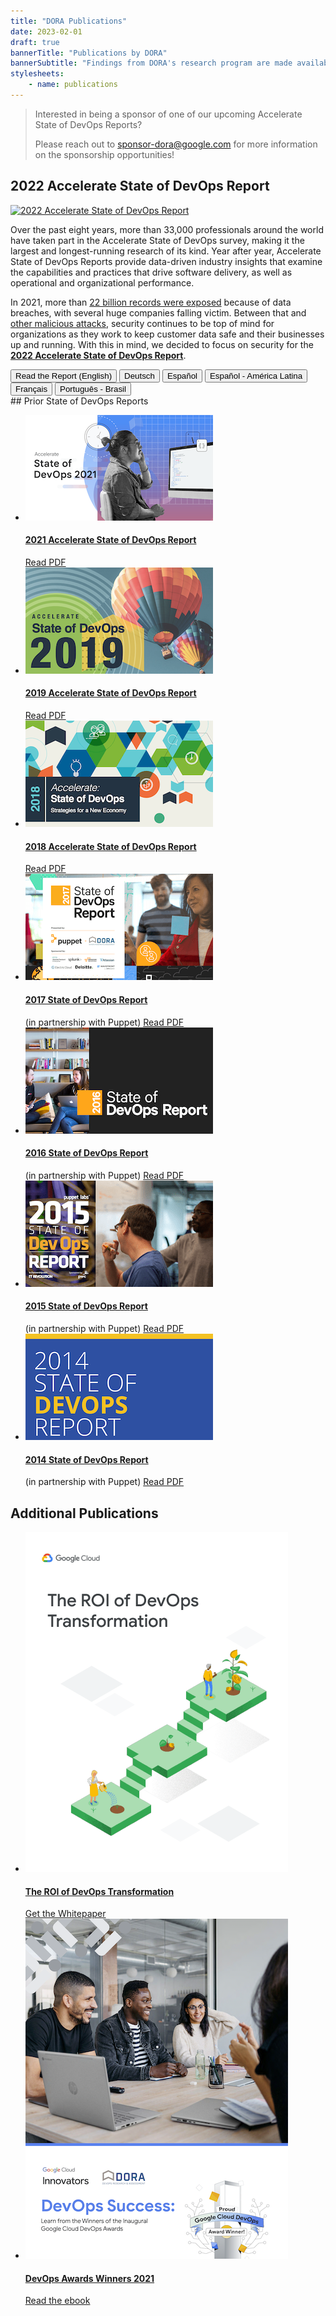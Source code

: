 ```yaml
---
title: "DORA Publications"
date: 2023-02-01
draft: true
bannerTitle: "Publications by DORA"
bannerSubtitle: "Findings from DORA's research program are made available through a series of publications, including the Accelerate State of DevOps Report."
stylesheets:
    - name: publications
---
```


> Interested in being a sponsor of one of our upcoming Accelerate State of DevOps Reports?
> 
> Please reach out to sponsor-dora@google.com for more information on the sponsorship opportunities!

## 2022 Accelerate State of DevOps Report

<section class="publicationHighlight">
    <aside>
        <a href="https://bit.ly/dora-sodr" target="_blank"><img src="/img/sodr/sodr-2022-thumb.png" alt="2022 Accelerate State of DevOps Report"></a>
    </aside>
    <article>
       <p>Over the past eight years, more than 33,000 professionals around the world have taken part in the Accelerate State of DevOps survey, making it the largest and longest-running research of its kind. Year after year, Accelerate State of DevOps Reports provide data-driven industry insights that examine the capabilities and practices that drive software delivery, as well as operational and organizational performance.</p>
       <p>In 2021, more than <a href="https://www.securitymagazine.com/articles/97046-over-22-billion-records-exposed-in-2021" target="_blank">22 billion records were exposed</a> because of data breaches, with several huge companies falling victim. Between that and <a href="https://www.npr.org/2021/04/16/985439655/a-worst-nightmare-cyberattack-the-untold-story-of-the-solarwinds-hack" target="_blank">other malicious attacks</a>, security continues to be top of mind for organizations as they work to keep customer data safe and their businesses up and running. With this in mind, we decided to focus on security for the <strong><a href="https://bit.ly/dora-sodr" target="_blank">2022 Accelerate State of DevOps Report</a></strong>.</p>
       <a href="https://bit.ly/dora-sodr" target="_blank"><button class="secondary">Read the Report (English)</button></a>
       <a href="https://cloud.google.com/devops/state-of-devops/?hl=de&region=DE" target="_blank"><button class="secondary">Deutsch</button></a>
       <a href="https://cloud.google.com/devops/state-of-devops/?hl=es&region=ES" target="_blank"><button class="secondary">Español</button></a>
       <a href="https://cloud.google.com/devops/state-of-devops/?hl=es-419&region=LATAM" target="_blank"><button class="secondary">Español - América Latina</button></a>
       <a href="https://cloud.google.com/devops/state-of-devops/?hl=fr&region=FR" target="_blank"><button class="secondary">Français</button></a>
       <a href="https://cloud.google.com/devops/state-of-devops/?hl=pt-br&region=BR" target="_blank"><button class="secondary">Português - Brasil</button></a>
    </article>
</section>
## Prior State of DevOps Reports

- [![2021 Accelerate State of DevOps Report](img/sodr-2021.png)](pdf/state-of-devops-2021.pdf)
  #### [2021 Accelerate State of DevOps Report](pdf/state-of-devops-2021.pdf)
  [Read PDF](pdf/state-of-devops-2021.pdf)
- [![2019 Accelerate State of DevOps Report](img/sodr-2019.png)](pdf/state-of-devops-2019.pdf)
  #### [2019 Accelerate State of DevOps Report](pdf/state-of-devops-2019.pdf)
  [Read PDF](pdf/state-of-devops-2019.pdf)
- [![2018 Accelerate State of DevOps Report](img/sodr-2018.png)](pdf/state-of-devops-2018.pdf)
  #### [2018 Accelerate State of DevOps Report](pdf/state-of-devops-2018.pdf)
  [Read PDF](pdf/state-of-devops-2018.pdf)
- [![2017 State of DevOps Report](img/sodr-2017.png)](pdf/state-of-devops-2017.pdf)
  #### [2017 State of DevOps Report](pdf/state-of-devops-2017.pdf)
  (in partnership with Puppet)
  [Read PDF](pdf/state-of-devops-2017.pdf)
- [![2016 State of DevOps Report](img/sodr-2016.png)](pdf/state-of-devops-2016.pdf)
  #### [2016 State of DevOps Report](pdf/state-of-devops-2016.pdf)
  (in partnership with Puppet)
  [Read PDF](pdf/state-of-devops-2016.pdf)
- [![2015 State of DevOps Report](img/sodr-2015.png)](pdf/state-of-devops-2015.pdf)
  #### [2015 State of DevOps Report](pdf/state-of-devops-2015.pdf)
  (in partnership with Puppet)
  [Read PDF](pdf/state-of-devops-2015.pdf)
- [![2014 State of DevOps Report](img/sodr-2014.png)](pdf/state-of-devops-2014.pdf)
  #### [2014 State of DevOps Report](pdf/state-of-devops-2014.pdf)
  (in partnership with Puppet)
  [Read PDF](pdf/state-of-devops-2014.pdf)


## Additional Publications
<!-- add publications as list items, using markdown syntax (list items are designated with a leading dash) -->

- [![ROI of DevOps Whitepaper](img/whitepaper-roi.png)](https://bit.ly/roi-of-devops)
  #### [The ROI of DevOps Transformation](https://bit.ly/roi-of-devops)
  [Get the Whitepaper](https://bit.ly/roi-of-devops)
- [![DevOps Awards Winners 2021](img/devops_awards_fullebook.png)](https://services.google.com/fh/files/misc/devops_awards_fullebook_final.pdf)
  #### [DevOps Awards Winners 2021](https://services.google.com/fh/files/misc/devops_awards_fullebook_final.pdf)
  [Read the ebook](https://services.google.com/fh/files/misc/devops_awards_fullebook_final.pdf)